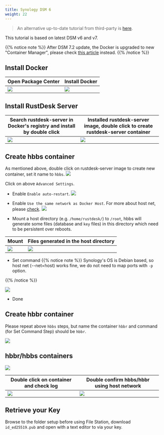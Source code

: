 ```yaml
---
title: Synology DSM 6
weight: 22
---
```


> An alternative up-to-date tutorial from third-party is [here](https://mariushosting.com/how-to-install-rustdesk-on-your-synology-nas/).

This tutorial is based on latest DSM v6 and v7.

{{% notice note %}}
After DSM 7.2 update, the Docker is upgraded to new "Container Manager", please check [this article](/docs/en/self-host/rustdesk-server-oss/synology/dsm-7) instead.
{{% /notice %}}

## Install Docker

| Open Package Center | Install Docker |
| --- | --- |
| ![](/docs/en/self-host/rustdesk-server-oss/synology/dsm-6/images/package-manager.png) | ![](/docs/en/self-host/rustdesk-server-oss/synology/dsm-6/images/docker.png) |

## Install RustDesk Server

| Search rustdesk-server in Docker's registry and install by double click | Installed rustdesk-server image, double click to create rustdesk-server container |
| --- | --- |
| ![](/docs/en/self-host/rustdesk-server-oss/synology/dsm-6/images/pull-rustdesk-server.png) | ![](/docs/en/self-host/rustdesk-server-oss/synology/dsm-6/images/rustdesk-server-installed.png) |

## Create hbbs container

As mentioned above, double click on rustdesk-server image to create new container, set it name to `hbbs`.
![](/docs/en/self-host/rustdesk-server-oss/synology/dsm-6/images/hbbs.png)

Click on above `Advanced Settings`.

- Enable `Enable auto-restart`.
![](/docs/en/self-host/rustdesk-server-oss/synology/dsm-6/images/auto-restart.png)

- Enable `Use the same network as Docker Host`. For more about host net, please [check](https://rustdesk.com/docs/en/self-host/rustdesk-server-oss/docker/#net-host).
![](/docs/en/self-host/rustdesk-server-oss/synology/dsm-6/images/host-net.png)

- Mount a host directory (e.g. `/home/rustdesk/`) to `/root`, hbbs will generate some files (database and `key` files) in this directory which need to be persistent over reboots.

| Mount | Files generated in the host directory |
| --- | --- |
| ![](/docs/en/self-host/rustdesk-server-oss/synology/dsm-6/images/mount.png) | ![](/docs/en/self-host/rustdesk-server-oss/synology/dsm-6/images/mounted-dir.png) |

- Set command
{{% notice note %}}
Synology's OS is Debian based, so host net (--net=host) works fine, we do not need to map ports with `-p` option.

{{% /notice %}}

![](/docs/en/self-host/rustdesk-server-oss/synology/dsm-6/images/hbbs-cmd.png?v3)

- Done

## Create hbbr container

Please repeat above `hbbs` steps, but name the container `hbbr` and command (for Set Command Step) should be `hbbr`.

![](/docs/en/self-host/rustdesk-server-oss/synology/dsm-6/images/hbbr-config.png)

## hbbr/hbbs containers

![](/docs/en/self-host/rustdesk-server-oss/synology/dsm-6/images/containers.png)

| Double click on container and check log | Double confirm hbbs/hbbr using host network |
| --- | --- |
| ![](/docs/en/self-host/rustdesk-server-oss/synology/dsm-6/images/log.png) | ![](/docs/en/self-host/rustdesk-server-oss/synology/dsm-6/images/network-types.png) |

## Retrieve your Key

Browse to the folder setup before using File Station, download `id_ed25519.pub` and open with a text editor to via your key.
